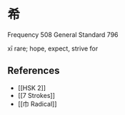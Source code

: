 # 希
Frequency 508
General Standard 796

xī
rare; hope, expect, strive for

## References
- [[HSK 2]]
- [[7 Strokes]]
- [[巾 Radical]]